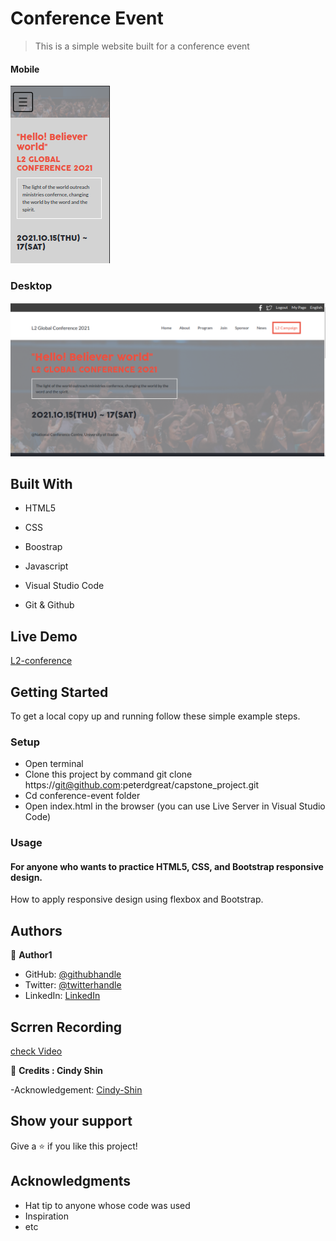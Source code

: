 # Conference Event


> This is a simple website built for a conference event

#### Mobile

![screenshot](/img/event_mobile.png) 


### Desktop


![screenshot-3](/img/event_desktop.png)



## Built With

- HTML5

- CSS

- Boostrap

- Javascript

- Visual Studio Code

- Git & Github


## Live Demo
[L2-conference](https://peterdgreat.github.io/capstone_project/)

## Getting Started
To get a local copy up and running follow these simple example steps.

### Setup
* Open terminal
* Clone this project by command git clone https://git@github.com:peterdgreat/capstone_project.git
* Cd conference-event folder
* Open index.html in the browser (you can use Live Server in Visual Studio Code)


### Usage
#### For anyone who wants to practice HTML5, CSS, and Bootstrap responsive design.
How to apply responsive design using flexbox and Bootstrap.



## Authors

👤 **Author1**

- GitHub: [@githubhandle](https://github.com/peterdgreat)
- Twitter: [@twitterhandle](https://twitter.com/dev_Peter_O)
- LinkedIn: [LinkedIn](https://linkedin.com/in/ajayi-peter-4391ab1b5)

## Scrren Recording
[check Video](https://www.veed.io/download/58464311-2488-4fa3-8159-66df55a83a3c)

👤 **Credits : Cindy Shin**

-Acknowledgement: [Cindy-Shin](https://www.behance.net/gallery/29845175/CC-Global-Summit-2015)

## Show your support

Give a ⭐️ if you like this project!

## Acknowledgments
- Hat tip to anyone whose code was used
- Inspiration
- etc